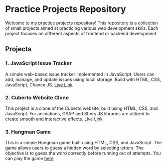 # Practice Projects Repository

Welcome to my practice projects repository! This repository is a collection of small projects aimed at practicing various web development skills. Each project focuses on different aspects of frontend or backend development.

## Projects

### 1. JavaScript Issue Tracker
A simple web-based issue tracker implemented in JavaScript. Users can add, manage, and update issues using local storage. Build with HTML, CSS, JavaScript, Chance JS. [Live Link](https://js-issue.netlify.app
)

### 2. Cuberto Website Clone
This project is a clone of the Cuberto website, built using HTML, CSS, and JavaScript. For animations, GSAP and Shery JS libraries are utilized to create smooth and interactive effects. [Live Link](https://cuberto-frontend-clone.netlify.app/)

### 3. Hangman Game

This is a simple Hangman game built using HTML, CSS, and JavaScript. The game allows users to guess a hidden word by selecting letters. The objective is to guess the word correctly before running out of attempts. You can play the game [here](https://hangman-practice.netlify.app)

